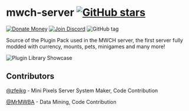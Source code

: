 # mwch-server [![GitHub stars](https://img.shields.io/github/stars/MWH-json/mwch-server.svg?style=for-the-badge)](https://github.com/MWH-json/mwch-server/stargazers)
 
[![Donate Money](https://img.shields.io/badge/paypal-donate-blue.svg?style=for-the-badge)](https://www.paypal.me/MWConstructoresHisp)
[![Join Discord](https://img.shields.io/badge/Discord-join-blue.svg?style=for-the-badge)](https://discord.gg/TyWjqZ9)
![GitHub tag](https://img.shields.io/github/tag/mwh-json/mwch-server.svg?style=for-the-badge)

Source of the Plugin Pack used in the MWCH server, the first server fully modded with currency, mounts, pets, minigames and many more!

![Plugin Library Showcase](https://preview.ibb.co/iiTmT8/advancedlikethis.png)
 
 ## Contributors
 
 [@zfeikg](https://github.com/zfeikg) - Mini Pixels Server System Maker, Code Contribution
 
 [@MrMWBA](https://github.com/MrMWBA) - Data Mining, Code Contribution
